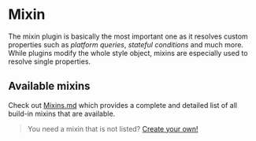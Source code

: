 # Mixin
The mixin plugin is basically the most important one as it resolves custom properties such as *platform queries*, *stateful conditions* and much more.<br>
While plugins modify the whole style object, mixins are especially used to resolve single properties.

## Available mixins
Check out [Mixins.md](../Mixins.md) which provides a complete and detailed list of all build-in mixins that are available.
> You need a mixin that is not listed? [Create your own!](../guides/customMixin.md)
